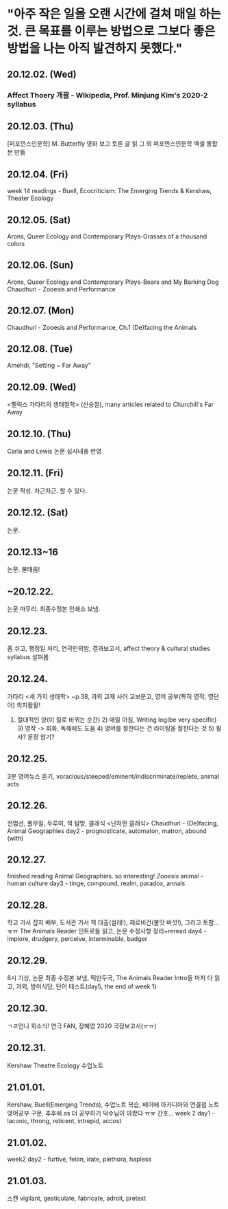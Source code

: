 # "아주 작은 일을 오랜 시간에 걸쳐 매일 하는 것. 큰 목표를 이루는 방법으로 그보다 좋은 방법을 나는 아직 발견하지 못했다."

## 20.12.02. (Wed)
### Affect Thoery 개괄 - Wikipedia, Prof. Minjung Kim's 2020-2 syllabus 
## 20.12.03. (Thu)
[퍼포먼스인문학] M. Butterfly 영화 보고 토론 글 읽
그 외 퍼포먼스인문학 엑셀 통합본 만듦
## 20.12.04. (Fri)
week 14 readings - Buell, Ecocriticism: The Emerging Trends & Kershaw, Theater Ecology
## 20.12.05. (Sat)
Arons, Queer Ecology and Contemporary Plays-Grasses of a thousand colors 
## 20.12.06. (Sun)
Arons, Queer Ecology and Contemporary Plays-Bears and My Barking Dog
Chaudhuri - Zooesis and Performance 
## 20.12.07. (Mon)
Chaudhuri - Zooesis and Performance, Ch.1 (De)facing the Animals
## 20.12.08. (Tue)
Amehdi, "Setting ~ Far Away"
## 20.12.09. (Wed)
<펠릭스 가타리의 생태철학> (신승철), many articles related to Churchill's Far Away 
## 20.12.10. (Thu)
Carla and Lewis 논문 심사내용 반영
## 20.12.11. (Fri)
논문 작성. 차근차근. 할 수 있다. 
## 20.12.12. (Sat)
논문.
## 20.12.13~16 
논문. 불태움!
## ~20.12.22. 
논문 마무리. 최종수정본 인쇄소 보냄.
## 20.12.23. 
좀 쉬고, 행정일 처리, 연극인의밤, 결과보고서, affect theory & cultural studies syllabus 살펴봄
## 20.12.24.
가타리 <세 가지 생태학> ~p.38, 과외 교재 사러 교보문고, 영어 공부(특히 영작, 영단어) 의지활활!
1) 절대적인 양(이 질로 바뀌는 순간) 2) 매일 아침, Writing log(be very specific) 3) 영작 -> 회화, 독해에도 도움 4) 영어를 잘한다는 건 라이팅을 잘한다는 것 5) 필사? 문장 암기?
## 20.12.25.
3분 영어뉴스 듣기, voracious/steeped/eminent/indiscriminate/replete, animal acts 
## 20.12.26.
전범선, 풀무질, 두루미, 책 탐방, 클래식 <난처한 클래식>
Chaudhuri - (De)facing, Animal Geographies 
day2 - prognosticate, automaton, matron, abound (with)
## 20.12.27. 
finished reading Animal Geographies. so interesting! *Zooesis* animal - human culture
day3 - tinge, compound, realm, paradox, annals 
## 20.12.28.
학교 가서 잡지 배부, 도서관 가서 책 대출(설레!), 제로비건(불맛 버섯!), 그리고 토함...ㅠㅠ
The Animals Reader 인트로들 읽고, 논문 수정사항 정리+reread
day4 - implore, drudgery, perceive, interminable, badger 
## 20.12.29.
8시 기상, 논문 최종 수정본 보냄, 떡만두국, The Animals Reader Intro들 마저 다 읽고, 과외, 방이식당, 단어 테스트(day5, the end of week 1)
## 20.12.30.
ㄱㄹ언니 희소식! 연극 FAN, 장혜영 2020 국정보고서(ㅠㅠ)
## 20.12.31.
Kershaw Theatre Ecology 수업노트
## 21.01.01.
Kershaw, Buell(Emerging Trends), 수업노트 복습, 베어에 아카디아와 연결점 노트
영어공부 구문, 추후에 as 더 공부하기 
덕수님이 아팠다 ㅠㅠ 간호...
week 2 day1 - laconic, throng, reticent, intrepid, accost 
## 21.01.02.
week2 day2 - furtive, felon, irate, plethora, hapless
## 21.01.03.
스캔
vigilant, gesticulate, fabricate, adroit, pretext 
